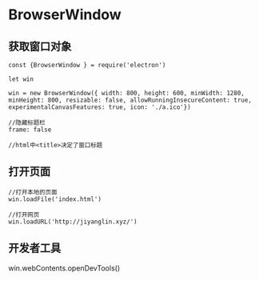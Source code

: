 # BrowserWindow

##  获取窗口对象
```
const {BrowserWindow } = require('electron')

let win

win = new BrowserWindow({ width: 800, height: 600, minWidth: 1280, minHeight: 800, resizable: false, allowRunningInsecureContent: true, experimentalCanvasFeatures: true, icon: './a.ico'})

//隐藏标题栏 
frame: false

//html中<title>决定了窗口标题
```

## 打开页面

```
//打开本地的页面
win.loadFile('index.html')

//打开网页
win.loadURL('http://jiyanglin.xyz/')
```

## 开发者工具

win.webContents.openDevTools()